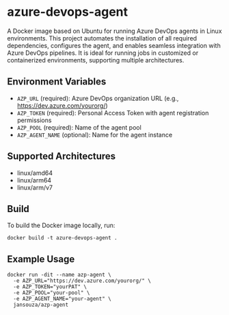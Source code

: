 # azure-devops-agent

A Docker image based on Ubuntu for running Azure DevOps agents in Linux environments. This project automates the installation of all required dependencies, configures the agent, and enables seamless integration with Azure DevOps pipelines. It is ideal for running jobs in customized or containerized environments, supporting multiple architectures.

## Environment Variables

- `AZP_URL` (required): Azure DevOps organization URL (e.g., https://dev.azure.com/yourorg/)
- `AZP_TOKEN` (required): Personal Access Token with agent registration permissions
- `AZP_POOL` (required): Name of the agent pool
- `AZP_AGENT_NAME` (optional): Name for the agent instance

## Supported Architectures
- linux/amd64
- linux/arm64
- linux/arm/v7

## Build

To build the Docker image locally, run:

```
docker build -t azure-devops-agent .
```

## Example Usage

```
docker run -dit --name azp-agent \
  -e AZP_URL="https://dev.azure.com/yourorg/" \
  -e AZP_TOKEN="yourPAT" \
  -e AZP_POOL="your-pool" \
  -e AZP_AGENT_NAME="your-agent" \
  jansouza/azp-agent
```
